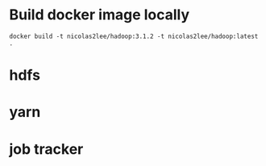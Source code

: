 # Build docker image locally

    docker build -t nicolas2lee/hadoop:3.1.2 -t nicolas2lee/hadoop:latest .
    
# hdfs
# yarn
# job tracker
